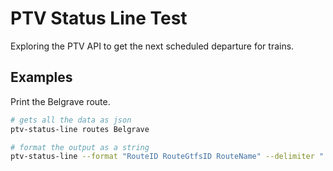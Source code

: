 # PTV Status Line Test

Exploring the PTV API to get the next scheduled departure for trains.

## Examples

Print the Belgrave route.

```bash
# gets all the data as json
ptv-status-line routes Belgrave

# format the output as a string
ptv-status-line --format "RouteID RouteGtfsID RouteName" --delimiter " - " routes Belgrave
```
